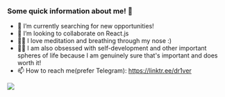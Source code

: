 ### Some quick information about me! 👋


- 🎯 I’m currently searching for new opportunities!
- 👯 I’m looking to collaborate on React.js
- 🧘‍♂️ I love meditation and breathing through my nose :)
- 🧑‍💻 I am also obsessed with self-development and other important spheres of life because I am genuinely sure that's important and does worth it! 
- 📫 How to reach me(prefer Telegram): https://linktr.ee/dr1ver


[![](https://www.codewars.com/users/dr1verrr/badges/large)](https://www.codewars.com/users/dr1verrr)
